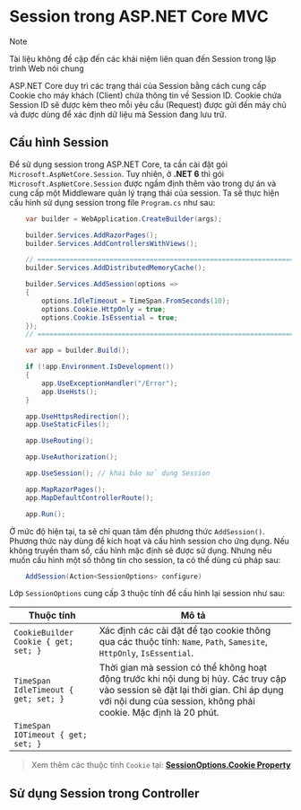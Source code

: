 # Session trong ASP.NET Core MVC

> [!Note]
> Tài liệu không đề cập đến các khái niệm liên quan đến Session trong lập trình Web nói chung

ASP.NET Core duy trì các trạng thái của Session bằng cách cung cấp Cookie cho máy khách (Client) chứa thông tin về Session ID. Cookie chứa Session ID sẽ được kèm theo mỗi yêu cầu (Request) được gửi đến máy chủ và được dùng để xác định dữ liệu mà Session đang lưu trữ.

## Cấu hình Session

Để sử dụng session trong ASP.NET Core, ta cần cài đặt gói `Microsoft.AspNetCore.Session`.
Tuy nhiên, ở **.NET 6** thì gói `Microsoft.AspNetCore.Session` được ngầm định thêm vào trong dự án và cung cấp một Middleware quản lý trạng thái của session. Ta sẽ thực hiện cấu hình sử dụng session trong file `Program.cs` như sau:

```cs
    var builder = WebApplication.CreateBuilder(args);

    builder.Services.AddRazorPages();
    builder.Services.AddControllersWithViews();

    // ================================================================
    builder.Services.AddDistributedMemoryCache();

    builder.Services.AddSession(options =>
    {
        options.IdleTimeout = TimeSpan.FromSeconds(10);
        options.Cookie.HttpOnly = true;
        options.Cookie.IsEssential = true;
    });
    // ================================================================

    var app = builder.Build();

    if (!app.Environment.IsDevelopment())
    {
        app.UseExceptionHandler("/Error");
        app.UseHsts();
    }

    app.UseHttpsRedirection();
    app.UseStaticFiles();

    app.UseRouting();

    app.UseAuthorization();

    app.UseSession(); // khai báo sử dụng Session

    app.MapRazorPages();
    app.MapDefaultControllerRoute();

    app.Run();
```

Ở mức độ hiện tại, ta sẽ chỉ quan tâm đến phương thức `AddSession()`. Phương thức này dùng để kích hoạt và cấu hình session cho ứng dụng. Nếu không truyền tham số, cấu hình mặc định sẽ được sử dụng.
Nhưng nếu muốn cấu hình một số thông tin cho session, ta có thể dùng cú pháp sau:

```cs
    AddSession(Action<SessionOptions> configure)
```

Lớp `SessionOptions` cung cấp 3 thuộc tính để cấu hình lại session như sau:

Thuộc tính | Mô tả
--- | ---
`CookieBuilder Cookie { get; set; }` | Xác định các cài đặt để tạo cookie thông qua các thuộc tính: `Name`, `Path`, `Samesite`, `HttpOnly`, `IsEssential`.
`TimeSpan IdleTimeout { get; set; }` | Thời gian mà session có thể không hoạt động trước khi nội dung bị hủy. Các truy cập vào session sẽ đặt lại thời gian. Chỉ áp dụng với nội dung của session, không phải cookie. Mặc định là 20 phút.
`TimeSpan IOTimeout { get; set; }` | 

> Xem thêm các thuộc tính `Cookie` tại: [**SessionOptions.Cookie Property**](https://learn.microsoft.com/en-us/dotnet/api/microsoft.aspnetcore.builder.sessionoptions.cookie?view=aspnetcore-7.0#microsoft-aspnetcore-builder-sessionoptions-cookie)

## Sử dụng Session trong Controller

